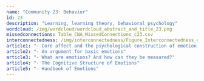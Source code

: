 ```yaml
---
name: "Community 23: Behavior"
id: 23
description: "Learning, learning theory, behavioral psychology"
wordcloud: /img/wordcloud/wordcloud_abstract_and_title_23.png
missedconnections: Table_CNA_MissedConnections_c23.csv
interconnectedness: /img/interconnectedness/Figure_Interconnectedness_c23.png
article1: "- Core affect and the psychological construction of emotion."
article2: "- An argument for basic emotions"
article3: "- What are emotions? And how can they be measured?"
article4: "- The Cognitive Structure of Emotions"
article5: "- Handbook of Emotions"
---
```

